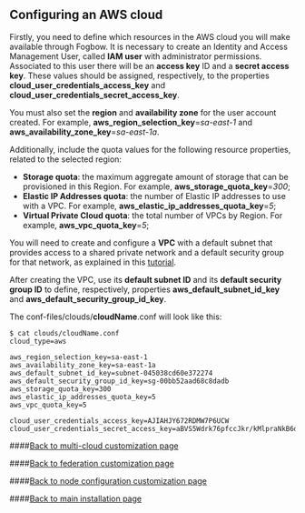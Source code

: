 ## Configuring an AWS cloud

Firstly, you need to define which resources in the AWS cloud you will make available
through Fogbow. It is necessary to create an Identity and Access Management User, called 
**IAM user** with administrator permissions. Associated to this user there will be an
**access key** ID and a **secret access key**. These values should be assigned, respectively,
to the properties **cloud_user_credentials_access_key** and
**cloud_user_credentials_secret_access_key**.

You must also set the **region** and **availability zone** for the user account created.
For example, **aws_region_selection_key**=*sa-east-1* and
**aws_availability_zone_key**=*sa-east-1a*.

Additionally, include the quota values for the following resource properties, related to
the selected region:

* **Storage quota**: the maximum aggregate amount of storage that can be provisioned in this
Region. For example, **aws_storage_quota_key**=*300*;
* **Elastic IP Addresses quota**: the number of Elastic IP addresses to use with a VPC.
For example, **aws_elastic_ip_addresses_quota_key**=*5*;
* **Virtual Private Cloud quota**: the total number of VPCs by Region.
For example, **aws_vpc_quota_key**=*5*;

You will need to create and configure a **VPC** with a default subnet that provides access
to a shared private network and a default security group for that network, as
explained in this [tutorial](vpc-configuration.md).

After creating the VPC, use its **default subnet ID** and its **default security group ID**
to define, respectively, properties **aws_default_subnet_id_key** and **aws_default_security_group_id_key**.

The conf-files/clouds/**cloudName**.conf will look like this:

```
$ cat clouds/cloudName.conf
cloud_type=aws

aws_region_selection_key=sa-east-1
aws_availability_zone_key=sa-east-1a
aws_default_subnet_id_key=subnet-045038cd60e372274
aws_default_security_group_id_key=sg-00bb52aad68c8dadb
aws_storage_quota_key=300
aws_elastic_ip_addresses_quota_key=5
aws_vpc_quota_key=5

cloud_user_credentials_access_key=AJIAHJY672RDMW7P6UCW 
cloud_user_credentials_secret_access_key=aBVS5Wdrk76pfccJkr/kMlpraNkB6d9GUAWEdjyH 
```

####[Back to multi-cloud customization page](multi-cloud.md)

####[Back to federation customization page](federation.md)

####[Back to node configuration customization page](node-configuration.md)

####[Back to main installation page](main.md)